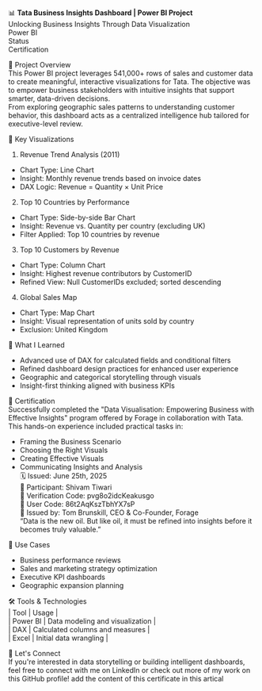 📊 **Tata Business Insights Dashboard | Power BI Project**  
Unlocking Business Insights Through Data Visualization  
Power BI  
Status  
Certification  


🚀 Project Overview  
This Power BI project leverages 541,000+ rows of sales and customer data to create meaningful, interactive visualizations for Tata. The objective was to empower business stakeholders with intuitive insights that support smarter, data-driven decisions.  
From exploring geographic sales patterns to understanding customer behavior, this dashboard acts as a centralized intelligence hub tailored for executive-level review.  

📌 Key Visualizations  
1. Revenue Trend Analysis (2011)  
- Chart Type: Line Chart  
- Insight: Monthly revenue trends based on invoice dates  
- DAX Logic: Revenue = Quantity × Unit Price  
2. Top 10 Countries by Performance  
- Chart Type: Side-by-side Bar Chart  
- Insight: Revenue vs. Quantity per country (excluding UK)  
- Filter Applied: Top 10 countries by revenue  
3. Top 10 Customers by Revenue  
- Chart Type: Column Chart  
- Insight: Highest revenue contributors by CustomerID  
- Refined View: Null CustomerIDs excluded; sorted descending  
4. Global Sales Map  
- Chart Type: Map Chart  
- Insight: Visual representation of units sold by country  
- Exclusion: United Kingdom  

🧠 What I Learned  
- Advanced use of DAX for calculated fields and conditional filters  
- Refined dashboard design practices for enhanced user experience  
- Geographic and categorical storytelling through visuals  
- Insight-first thinking aligned with business KPIs  

📜 Certification  
Successfully completed the "Data Visualisation: Empowering Business with Effective Insights" program offered by Forage in collaboration with Tata. This hands-on experience included practical tasks in:  
- Framing the Business Scenario  
- Choosing the Right Visuals  
- Creating Effective Visuals  
- Communicating Insights and Analysis  
🗓️ Issued: June 25th, 2025  
👤 Participant: Shivam Tiwari  
🔐 Verification Code: pvg8o2idcKeakusgo  
📄 User Code: 86t2AqKszTbhYX7sP  
📌 Issued by: Tom Brunskill, CEO & Co-Founder, Forage  
“Data is the new oil. But like oil, it must be refined into insights before it becomes truly valuable.”  

💼 Use Cases  
- Business performance reviews  
- Sales and marketing strategy optimization  
- Executive KPI dashboards  
- Geographic expansion planning  

🛠 Tools & Technologies  
| Tool | Usage |  
| Power BI | Data modeling and visualization |  
| DAX | Calculated columns and measures |  
| Excel | Initial data wrangling |   

📣 Let's Connect  
If you're interested in data storytelling or building intelligent dashboards, feel free to connect with me on LinkedIn or check out more of my work on this GitHub profile! add the content of this certificate in this artical  
